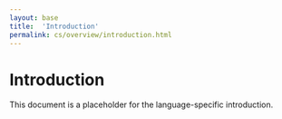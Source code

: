 ```yaml
---
layout: base
title:  'Introduction'
permalink: cs/overview/introduction.html
---
```


# Introduction

This document is a placeholder for the language-specific introduction.
